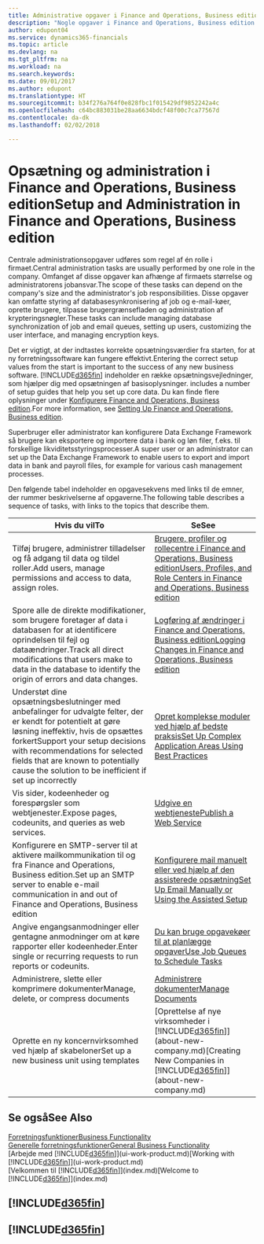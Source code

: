 ```yaml
---
title: Administrative opgaver i Finance and Operations, Business edition | Microsoft Docs
description: "Nogle opgaver i Finance and Operations, Business edition kræver central administration og installation. Se, hvilke opgaver det er, og få at vide, hvad du skal gøre."
author: edupont04
ms.service: dynamics365-financials
ms.topic: article
ms.devlang: na
ms.tgt_pltfrm: na
ms.workload: na
ms.search.keywords: 
ms.date: 09/01/2017
ms.author: edupont
ms.translationtype: HT
ms.sourcegitcommit: b34f276a764f0e828fbc1f015429df9852242a4c
ms.openlocfilehash: c64bc883031be28aa6634bdcf48f00c7ca77567d
ms.contentlocale: da-dk
ms.lasthandoff: 02/02/2018

---
```

# <a name="setup-and-administration-in-finance-and-operations-business-edition"></a><span data-ttu-id="79336-104">Opsætning og administration i Finance and Operations, Business edition</span><span class="sxs-lookup"><span data-stu-id="79336-104">Setup and Administration in Finance and Operations, Business edition</span></span>
<span data-ttu-id="79336-105">Centrale administrationsopgaver udføres som regel af én rolle i firmaet.</span><span class="sxs-lookup"><span data-stu-id="79336-105">Central administration tasks are usually performed by one role in the company.</span></span> <span data-ttu-id="79336-106">Omfanget af disse opgaver kan afhænge af firmaets størrelse og administratorens jobansvar.</span><span class="sxs-lookup"><span data-stu-id="79336-106">The scope of these tasks can depend on the company's size and the administrator's job responsibilities.</span></span> <span data-ttu-id="79336-107">Disse opgaver kan omfatte styring af databasesynkronisering af job og e-mail-køer, oprette brugere, tilpasse brugergrænsefladen og administration af krypteringsnøgler.</span><span class="sxs-lookup"><span data-stu-id="79336-107">These tasks can include managing database synchronization of job and email queues, setting up users, customizing the user interface, and managing encryption keys.</span></span>  

<span data-ttu-id="79336-108">Det er vigtigt, at der indtastes korrekte opsætningsværdier fra starten, for at ny forretningssoftware kan fungere effektivt.</span><span class="sxs-lookup"><span data-stu-id="79336-108">Entering the correct setup values from the start is important to the success of any new business software.</span></span> [!INCLUDE[d365fin](includes/d365fin_md.md)]<span data-ttu-id="79336-109"> indeholder en række opsætningsvejledninger, som hjælper dig med opsætningen af basisoplysninger.</span><span class="sxs-lookup"><span data-stu-id="79336-109"> includes a number of setup guides that help you set up core data.</span></span> <span data-ttu-id="79336-110">Du kan finde flere oplysninger under [Konfigurere Finance and Operations, Business edition](setup.md).</span><span class="sxs-lookup"><span data-stu-id="79336-110">For more information, see [Setting Up Finance and Operations, Business edition](setup.md).</span></span>

<!--Whether you use [!INCLUDE[rim](../../includes/rim_md.md)] to implement setup values or you manually enter them in the new company, you can support your setup decisions with some general recommendations for selected setup fields that are known to potentially cause the solution to be inefficient if defined incorrectly.-->  

<span data-ttu-id="79336-111">Superbruger eller administrator kan konfigurere Data Exchange Framework så brugere kan eksportere og importere data i bank og løn filer, f.eks. til forskellige likviditetsstyringsprocesser.</span><span class="sxs-lookup"><span data-stu-id="79336-111">A super user or an administrator can set up the Data Exchange Framework to enable users to export and import data in bank and payroll files, for example for various cash management processes.</span></span>  

<span data-ttu-id="79336-112">Den følgende tabel indeholder en opgavesekvens med links til de emner, der rummer beskrivelserne af opgaverne.</span><span class="sxs-lookup"><span data-stu-id="79336-112">The following table describes a sequence of tasks, with links to the topics that describe them.</span></span>   

|<span data-ttu-id="79336-113">**Hvis du vil**</span><span class="sxs-lookup"><span data-stu-id="79336-113">**To**</span></span>|<span data-ttu-id="79336-114">**Se**</span><span class="sxs-lookup"><span data-stu-id="79336-114">**See**</span></span>|  
|------------|-------------|  
|<span data-ttu-id="79336-115">Tilføj brugere, administrer tilladelser og få adgang til data og tildel roller.</span><span class="sxs-lookup"><span data-stu-id="79336-115">Add users, manage permissions and access to data, assign roles.</span></span>|[<span data-ttu-id="79336-116">Brugere, profiler og rollecentre i Finance and Operations, Business edition</span><span class="sxs-lookup"><span data-stu-id="79336-116">Users, Profiles, and Role Centers in Finance and Operations, Business edition</span></span>](admin-users-profiles-roles.md)|  
|<span data-ttu-id="79336-117">Spore alle de direkte modifikationer, som brugere foretager af data i databasen for at identificere oprindelsen til fejl og dataændringer.</span><span class="sxs-lookup"><span data-stu-id="79336-117">Track all direct modifications that users make to data in the database to identify the origin of errors and data changes.</span></span>|[<span data-ttu-id="79336-118">Logføring af ændringer i Finance and Operations, Business edition</span><span class="sxs-lookup"><span data-stu-id="79336-118">Logging Changes in Finance and Operations, Business edition</span></span>](across-log-changes.md)|  
|<span data-ttu-id="79336-119">Understøt dine opsætningsbeslutninger med anbefalinger for udvalgte felter, der er kendt for potentielt at gøre løsning ineffektiv, hvis de opsættes forkert</span><span class="sxs-lookup"><span data-stu-id="79336-119">Support your setup decisions with recommendations for selected fields that are known to potentially cause the solution to be inefficient if set up incorrectly</span></span>|[<span data-ttu-id="79336-120">Opret komplekse moduler ved hjælp af bedste praksis</span><span class="sxs-lookup"><span data-stu-id="79336-120">Set Up Complex Application Areas Using Best Practices</span></span>](set-up-complex-application-areas-using-best-practices.md)|  
|<span data-ttu-id="79336-121">Vis sider, kodeenheder og forespørgsler som webtjenester.</span><span class="sxs-lookup"><span data-stu-id="79336-121">Expose pages, codeunits, and queries as web services.</span></span>|[<span data-ttu-id="79336-122">Udgive en webtjeneste</span><span class="sxs-lookup"><span data-stu-id="79336-122">Publish a Web Service</span></span>](across-how-publish-web-service.md)|  
|<span data-ttu-id="79336-123">Konfigurere en SMTP-server til at aktivere mailkommunikation til og fra Finance and Operations, Business edition.</span><span class="sxs-lookup"><span data-stu-id="79336-123">Set up an SMTP server to enable e-mail communication in and out of Finance and Operations, Business edition</span></span>| [<span data-ttu-id="79336-124">Konfigurere mail manuelt eller ved hjælp af den assisterede opsætning</span><span class="sxs-lookup"><span data-stu-id="79336-124">Set Up Email Manually or Using the Assisted Setup</span></span>](madeira-how-setup-email.md)|  
|<span data-ttu-id="79336-125">Angive engangsanmodninger eller gentagne anmodninger om at køre rapporter eller kodeenheder.</span><span class="sxs-lookup"><span data-stu-id="79336-125">Enter single or recurring requests to run reports or codeunits.</span></span>|[<span data-ttu-id="79336-126">Du kan bruge opgavekøer til at planlægge opgaver</span><span class="sxs-lookup"><span data-stu-id="79336-126">Use Job Queues to Schedule Tasks</span></span>](admin-job-queues-schedule-tasks.md)|  
|<span data-ttu-id="79336-127">Administrere, slette eller komprimere dokumenter</span><span class="sxs-lookup"><span data-stu-id="79336-127">Manage, delete, or compress documents</span></span>|[<span data-ttu-id="79336-128">Administrere dokumenter</span><span class="sxs-lookup"><span data-stu-id="79336-128">Manage Documents</span></span>](admin-manage-documents.md)|  
|<span data-ttu-id="79336-129">Oprette en ny koncernvirksomhed ved hjælp af skabeloner</span><span class="sxs-lookup"><span data-stu-id="79336-129">Set up a new business unit using templates</span></span>|<span data-ttu-id="79336-130">[Oprettelse af nye virksomheder i [!INCLUDE[d365fin](includes/d365fin_md.md)]](about-new-company.md)</span><span class="sxs-lookup"><span data-stu-id="79336-130">[Creating New Companies in [!INCLUDE[d365fin](includes/d365fin_md.md)]](about-new-company.md)</span></span>|  

## <a name="see-also"></a><span data-ttu-id="79336-131">Se også</span><span class="sxs-lookup"><span data-stu-id="79336-131">See Also</span></span>
[<span data-ttu-id="79336-132">Forretningsfunktioner</span><span class="sxs-lookup"><span data-stu-id="79336-132">Business Functionality</span></span>](madeira-business-functionality.md)  
[<span data-ttu-id="79336-133">Generelle forretningsfunktioner</span><span class="sxs-lookup"><span data-stu-id="79336-133">General Business Functionality</span></span>](ui-across-business-areas.md)  
<span data-ttu-id="79336-134">[Arbejde med [!INCLUDE[d365fin](includes/d365fin_md.md)]](ui-work-product.md)</span><span class="sxs-lookup"><span data-stu-id="79336-134">[Working with [!INCLUDE[d365fin](includes/d365fin_md.md)]](ui-work-product.md)</span></span>  
<span data-ttu-id="79336-135">[Velkommen til [!INCLUDE[d365fin](includes/d365fin_md.md)]](index.md)</span><span class="sxs-lookup"><span data-stu-id="79336-135">[Welcome to [!INCLUDE[d365fin](includes/d365fin_md.md)]](index.md)</span></span>  

## [!INCLUDE[d365fin](includes/free_trial_md.md)]  
## [!INCLUDE[d365fin](includes/training_link_md.md)]

